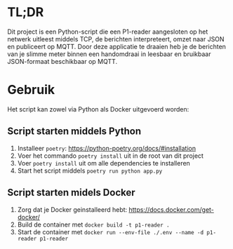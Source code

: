 # TL;DR
Dit project is een Python-script die een P1-reader aangesloten op het netwerk uitleest middels TCP, de berichten interpreteert, omzet naar JSON en publiceert op MQTT. Door deze applicatie te draaien heb je de berichten van je slimme meter binnen een handomdraai in leesbaar en bruikbaar JSON-formaat beschikbaar op MQTT.

# Gebruik
Het script kan zowel via Python als Docker uitgevoerd worden:
## Script starten middels Python
1. Installeer `poetry`: https://python-poetry.org/docs/#installation
2. Voer het commando `poetry install` uit in de root van dit project
3. Voer `poetry install` uit om alle dependencies te installeren
4. Start het script middels `poetry run python app.py`

## Script starten midels Docker
1. Zorg dat je Docker geinstalleerd hebt: https://docs.docker.com/get-docker/
2. Build de container met `docker build -t p1-reader .`
3. Start de container met `docker run --env-file ./.env --name -d p1-reader p1-reader`